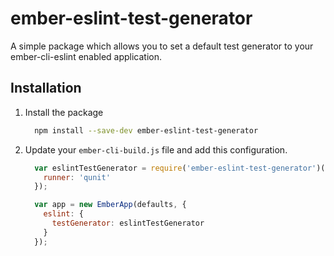 # ember-eslint-test-generator
A simple package which allows you to set a default test generator to your ember-cli-eslint enabled application.

## Installation

1. Install the package

    ```bash
      npm install --save-dev ember-eslint-test-generator
    ```

2. Update your `ember-cli-build.js` file and add this configuration.

    ```js
      var eslintTestGenerator = require('ember-eslint-test-generator')({
        runner: 'qunit'
      });

      var app = new EmberApp(defaults, {
        eslint: {
          testGenerator: eslintTestGenerator
        }
      });
    ```
